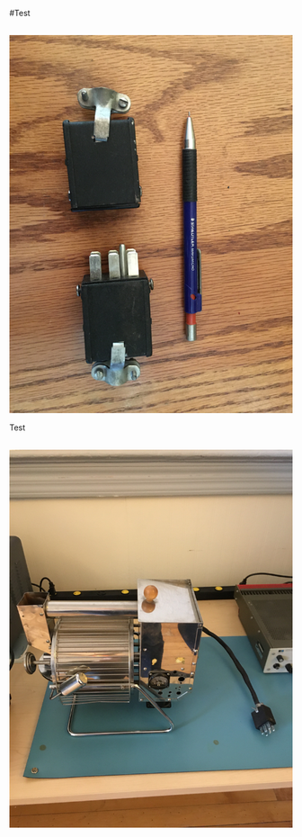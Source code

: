 ﻿#Test

﻿
![Connectors](./Images/IMG_1638.JPG "Connectors")


Test

﻿
![Roaster](./Images/IMG_1791.JPG "Roaster")


